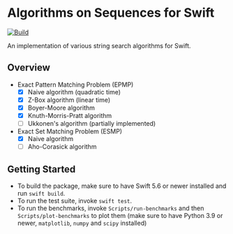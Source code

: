 # Algorithms on Sequences for Swift

[![Build](https://github.com/fwcd/swift-algorithms-on-sequences/actions/workflows/build.yml/badge.svg)](https://github.com/fwcd/swift-algorithms-on-sequences/actions/workflows/build.yml)

An implementation of various string search algorithms for Swift.

## Overview

- Exact Pattern Matching Problem (EPMP)
  - [x] Naive algorithm (quadratic time)
  - [x] Z-Box algorithm (linear time)
  - [x] Boyer-Moore algorithm
  - [x] Knuth-Morris-Pratt algorithm
  - [ ] Ukkonen's algorithm (partially implemented)
- Exact Set Matching Problem (ESMP)
  - [x] Naive algorithm
  - [ ] Aho-Corasick algorithm

## Getting Started

- To build the package, make sure to have Swift 5.6 or newer installed and run `swift build`.
- To run the test suite, invoke `swift test`.
- To run the benchmarks, invoke `Scripts/run-benchmarks` and then `Scripts/plot-benchmarks` to plot them (make sure to have Python 3.9 or newer, `matplotlib`, `numpy` and `scipy` installed)
